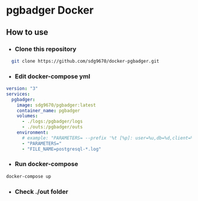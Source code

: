 # pgbadger Docker

## How to use

- ### Clone this repository
```bash
  git clone https://github.com/sdg9670/docker-pgbadger.git
```

- ### Edit docker-compose yml
```yml
version: "3"
services:
  pgbadger:
    image: sdg9670/pgbadger:latest
    container_name: pgbadger
    volumes:
      - ./logs:/pgbadger/logs
      - ./outs:/pgbadger/outs
    environment:
      # example: "PARAMETERS= --prefix '%t [%p]: user=%u,db=%d,client=%h'"
      - "PARAMETERS="
      - "FILE_NAME=postgresql-*.log"
```

- ### Run docker-compose
```bash
docker-compose up
```

- ### Check ./out folder
